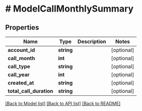 # # ModelCallMonthlySummary

## Properties

Name | Type | Description | Notes
------------ | ------------- | ------------- | -------------
**account_id** | **string** |  | [optional]
**call_month** | **int** |  | [optional]
**call_type** | **string** |  | [optional]
**call_year** | **int** |  | [optional]
**created_at** | **string** |  | [optional]
**total_call_duration** | **string** |  | [optional]

[[Back to Model list]](../../README.md#models) [[Back to API list]](../../README.md#endpoints) [[Back to README]](../../README.md)
